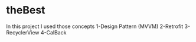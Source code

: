 # theBest
In this project I used those concepts
1-Design Pattern (MVVM)
2-Retrofit 
3-RecyclerView
4-CalBack
